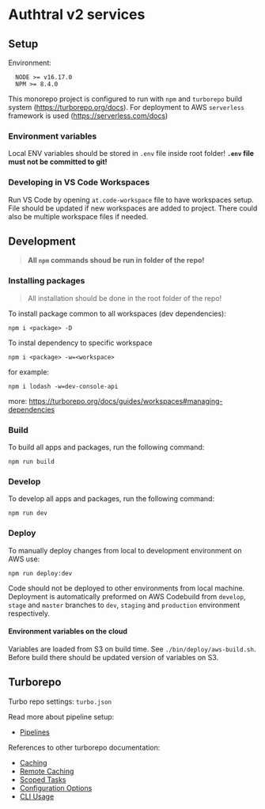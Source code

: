 # Authtral v2 services

## Setup

Environment:

```ssh
  NODE >= v16.17.0
  NPM >= 8.4.0
```

This monorepo project is configured to run with `npm` and `turborepo` build system (<https://turborepo.org/docs>). For deployment to AWS `serverless` framework is used (<https://serverless.com/docs>)

### Environment variables

Local ENV variables should be stored in `.env` file inside root folder! **`.env` file must not be committed to git!**

### Developing in VS Code Workspaces

Run VS Code by opening `at.code-workspace` file to have workspaces setup. File should be updated if new workspaces are added to project. There could also be multiple workspace files if needed.

## Development

> **All `npm` commands shoud be run in folder of the repo!**

### Installing packages

> All installation should be done in the root folder of the repo!

To install package common to all workspaces (dev dependencies):

```ssh
npm i <package> -D
```

To instal dependency to specific workspace

```ssh
npm i <package> -w=<workspace>
```

for example:

```ssh
npm i lodash -w=dev-console-api
```

more: <https://turborepo.org/docs/guides/workspaces#managing-dependencies>

### Build

To build all apps and packages, run the following command:

```
npm run build
```

### Develop

To develop all apps and packages, run the following command:

```
npm run dev
```

### Deploy

To manually deploy changes from local to development environment on AWS use:

```
npm run deploy:dev
```

Code should not be deployed to other environments from local machine. Deployment is automatically preformed on AWS Codebuild from `develop`, `stage` and `master` branches to `dev`, `staging` and `production` environment respectively.

#### Environment variables on the cloud

Variables are loaded from S3 on build time. See `./bin/deploy/aws-build.sh`. Before build there should be updated version of variables on S3.

## Turborepo

Turbo repo settings: `turbo.json`

Read more about pipeline setup:

- [Pipelines](https://turborepo.org/docs/core-concepts/pipelines)

References to other turborepo documentation:

- [Caching](https://turborepo.org/docs/core-concepts/caching)
- [Remote Caching](https://turborepo.org/docs/core-concepts/remote-caching)
- [Scoped Tasks](https://turborepo.org/docs/core-concepts/scopes)
- [Configuration Options](https://turborepo.org/docs/reference/configuration)
- [CLI Usage](https://turborepo.org/docs/reference/command-line-reference)
